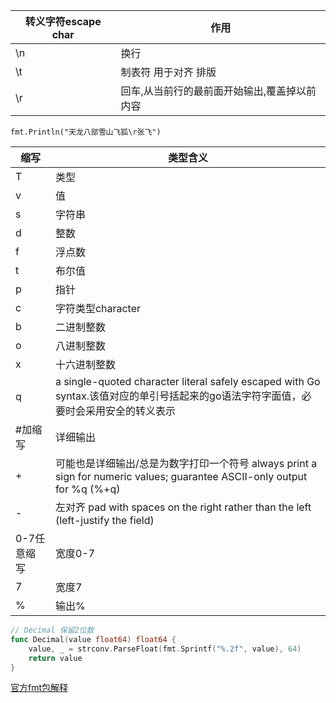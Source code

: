 | 转义字符escape char | 作用                                         |
| ------------------- | -------------------------------------------- |
| \n                  | 换行                                         |
| \t                  | 制表符 用于对齐 排版                         |
| \r                  | 回车,从当前行的最前面开始输出,覆盖掉以前内容 |

`fmt.Println("天龙八部雪山飞狐\r张飞")`


| 缩写 | 类型含义     |
| ---- | ------------ |
| T    | 类型         |
| v    | 值           |
| s    | 字符串       |
| d    | 整数         |
| f    | 浮点数       |
| t    | 布尔值         |
| p   | 指针  |
| c   | 字符类型character     |
| b    | 二进制整数   |
| o    | 八进制整数   |
| x    | 十六进制整数 |
|q|a single-quoted character literal safely escaped with Go syntax.该值对应的单引号括起来的go语法字符字面值，必要时会采用安全的转义表示|
| #加缩写 | 详细输出   |
| +| 可能也是详细输出/总是为数字打印一个符号 always print a sign for numeric values; guarantee ASCII-only output for %q (%+q)|
|- | 左对齐 pad with spaces on the right rather than the left (left-justify the field)|
|0-7任意缩写|宽度0-7|
|7|宽度7|
|%|输出%|

```go
// Decimal 保留2位数
func Decimal(value float64) float64 {
	value, _ = strconv.ParseFloat(fmt.Sprintf("%.2f", value), 64)
	return value
}
```

[官方fmt包解释](https://pkg.go.dev/fmt?tab=doc) 